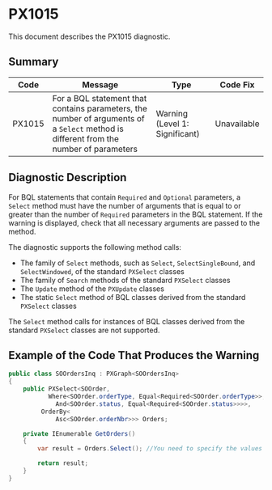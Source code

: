 # PX1015
This document describes the PX1015 diagnostic.

## Summary

| Code   | Message                                                                                                                               | Type                           | Code Fix    | 
| ------ | ------------------------------------------------------------------------------------------------------------------------------------- | ------------------------------ | ----------- | 
| PX1015 | For a BQL statement that contains parameters, the number of arguments of a `Select` method is different from the number of parameters | Warning (Level 1: Significant) | Unavailable | 

## Diagnostic Description
For BQL statements that contain `Required` and `Optional` parameters, a `Select` method must have the number of arguments that is equal to or greater than the number of `Required` parameters in the BQL statement. If the warning is displayed, check that all necessary arguments are passed to the method.

The diagnostic supports the following method calls:

 - The family of `Select` methods, such as `Select`, `SelectSingleBound`, and `SelectWindowed`, of the standard `PXSelect` classes
 - The family of `Search` methods of the standard `PXSelect` classes
 - The `Update` method of the `PXUpdate` classes
 - The static `Select` method of BQL classes derived from the standard `PXSelect` classes

The `Select` method calls for instances of BQL classes derived from the standard `PXSelect` classes are not supported.

## Example of the Code That Produces the Warning

```C#
public class SOOrdersInq : PXGraph<SOOrdersInq>
{
    public PXSelect<SOOrder,
		   Where<SOOrder.orderType, Equal<Required<SOOrder.orderType>>,
			 And<SOOrder.status, Equal<Required<SOOrder.status>>>>,
		 OrderBy<
			 Asc<SOOrder.orderNbr>>> Orders;

    private IEnumerable GetOrders()
    {
	    var result = Orders.Select(); //You need to specify the values of two required parameters in the arguments

	    return result;
    }
}
```